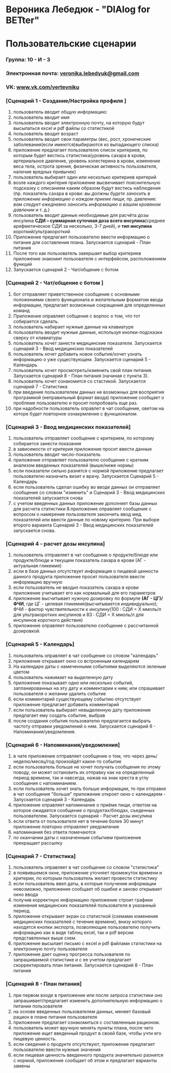# Вероника Лебедюк - "DIAlog for BETter"
# Пользовательские сценарии

### Группа: 10 - И - 3
### Электронная почта: veronika.lebedyuk@gmail.com
### VK: www.vk.com/vertevniku

### [Сценарий 1 - Создание/Настройка профиля  ]
1. пользователь вводит общую информацию:
2. пользователь вводит имя
  3. пользователь вводит электронную почту, на которую будут высылаться exсel и pdf файлы со статистикой
  4. пользователь вводит возраст
  5. пользователь вводит свои параметры (вес, рост, хронические заболевания(если имеются)выбираются из выпадающего списка)
6. приложение предлагает пользователю список критериев, по которым будет вестись статистика(уровень сахара в крови, артериальное давление, уровень холестерина в крови, изменение веса тела, острота зрения, физическая активность пользователя, наличие вредных привычек)
  7. пользователь выбирает один или несколько критериев критерий
  8. возле каждого критерия приложение высвечивает пояснительную подсказку с описанием каким образом будут вестись наблюдения (пр. показатель сахара в крови: *вы должны будете заносить в приложение информацию о каждом приеме пищи*; пр. давление: *вам следует ежедневно заносить информацию о вашем кровяном давлении* и т. д.)
  9. пользователь вводит данные необходимые для расчёта дозы инсулина **СДИ – суммарная суточная доза всего инсулина**(среднее арифметическое СДИ за несколько, 3-7 дней), и **тип инсулина** короткий/ультракороткий
10. Приложение предлагает пользователю ввести информацию о питание для составления плана. Запускается сценарий  - План питания
11. После того как пользователь завершает выбор критериев приложение знакомит пользователя с интерфейсом, расположением функций
12. Запускается сценарий 2 - Чат/общение с ботом 

### [Сценарий 2 - Чат/общение с ботом ]
1.	бот отправляет приветственное сообщение с основными положениями своего функционала и желательным форматом ввода информации, предлагает возможные сокращения для определенных команд
2. Приложение оправляет собщение с ворпос о том, что тот собирается сделать.
2.	пользователь набирает нужные данные на клавиатуре
3. пользователь вводит нужные данные, используя кнопки-подсказки сверху от клавиатуры 
4. пользователь хочет занести медицинские показатели. Запускается сценарий 3 - Ввод медицинских показателей
5. пользователь хочет добавить новое событие/хочет узнать информацию о уже существующем. Запускается сценарий 5 - Календарь
6. пользователь хочет просмотреть/изменить свой план питания. Запускается сценарий 8 - План питания (начиная с пункта 3).
7. пользователь хочет ознакомится со стастикой. Запускается сценарий 7 - Статистика
6.	при введение пользователем данных не возможных для восприятия программой (неправильный формат ввода) приложение сообщает о проблеме пользователю и просит попробовать еще раз.
7. при надобности пользователь оправлет в чат сообщение, оветом на которе будет повторное ознакрмление с функционалом. 

### [Сценарий 3 - Ввод медицинских показателей]
1.	пользователь отправляет сообщение с критерием, по которому собирается занести показания
2.	в зависимости от критерия приложение просит ввести данные
4. пользователь вводит число-показатель
3.	приложение отправляет пользователю сообщение с кратким анализом введенных показателей (выше/ниже нормы)
5.	если показатели сильно разнятся с нормой приложение предлагает пользователю назначить визит к врачу. Запускается Сценарий 5 - Календарь
6.	если пользователь сделал ошибку во вводе данных он отправляет сообщение со словом "изменить" и Сценарий 3 - Ввод медицинских показателей запускается снова
7. с учетом введенных данных приложение дополняет базы данных для расчета статистики
8.приложение оправляет сообщение с вопросом о намерение пользователя закончить ввод мед. показателей или ввести данные по новому критерию. При выборе второго варианта Сценарий 3 - Ввод медицинских показателей запускается снова.

### [Сценарий 4 - расчет дозы инсулина]
1.	пользователь отправляет в чат сообщение о продукте/блюде или продукте/блюде и текущем показатель сахара в крови (АГ - актуальная гликемия)
2.	если в базе данных отсутствует информация о пищевой ценности данного продукта приложение просит пользователя ввести информацию вручную
3.	если пользователь не вводил показатель сахара в крови приложение учитывает его как нормальный для его параметров
4.	приложение высчитывает нужную дозировку по формуле **(АГ - ЦГ)/ФЧИ**, где ЦГ - целевая гликемия(высчитывается индивидуально); ФЧИ - фактор чувствительности к инсулину(100 : СДИ = Х ммоль/л для ультракоротких инсулинов и 83 : СДИ = Х ммоль/л для инсулинов короткого действия)
5. приложение оправляет пользователю сообщение с рассчитанной дозировкой.

### [Сценарий 5 - Календарь]
1.	пользователь оправляет в чат сообщение со словом "календарь"
2.	приложение открывает окно со встроенным календарем
3.	На календаре даты с намеченными событиями выделяются зеленым цветом
4.	пользователь нажимает на выделенную дату
5.	приложение показывает одно или несколько событий, запланированных на эту дату и  комментарии к ним; или спрашивает пользователя о желании удалить событие
6.	если комментарий существующему событию отсутствует приложение предлагает добавить комментарий
7.	если пользователь выбирает невыделенную дату приложение предлагает ему создать событие, выбрав 
8.	после создания события пользователю предлагается выбрать частоту отправки уведомлений о нем. Запускается сценарий 6 - Напоминания/уведомления.

### [Сценарий 6 - Напоминания/уведомления]
1.	в чате приложение отправляет сообщение о том, что через день/неделю/месяц/год произойдёт какое-то событие
2. если пользователь больше не хочет получать сообщения по этому поводу, он может остановить их отправку как на определенный период времени, так и навсегда, нажав на знак креста в углу сообщения с напоминанием.
3.	если пользователь хочет знать больше информации, то при отправке в чат сообщения "больше" приложение откроет окно с календарем - Запускается сценарий 3 - Календарь
4.	приложение оправляет напоминание о приёме пищи, ответом на которое ожидается сообщение о продуктах/блюдах, съеденных пользователем. Запускается сценарий - Расчет дозы инсулина
5. если ответа от пользователя нет в течение более 30 минут приложение повторно отправляет уведомление
6. напоминания без ответа помечаются
7. по оканчании даты с назначенным событием приложение прекращает рассылку

### [Сценарий 7 - Статистика]
1.	пользователь оправляет в чат сообщение со словом "статистика"
2.	в появившемся окне, приложение уточняет промежуток времени и критерии, по которым пользователь желает провести статистику
3.	если пользователь ввел даты, в которые получение информации невозможно, приложение сообщает об ошибке и заново открывает окно ввода
4. получив корректную информацию приложение строит графики изменения медицинских показателей пользователя в указанный период.
5.	приложение открывает экран со статисткой (схемами изменения медицинских показателей с течение времени), внизу которого находятся кнопки экспорта, позволяющие пользователю получить информацию как в виде таблиц excel, так и pdf версии представленных выше схем.
6.	приложение высылает письмо с exсel и pdf файлами статистики на электронную почту пользователя
7.	приложение дает оценку прогресса пользователя по запрашиваемой статистике и с ее учетом предлагает скорректировать план питания. Запускается сценарий 8 - План питания

### [Сценарий 8 - План питания]
1.	при первом входе в приложение или после запроса статистики оно запрашивает/предлагает изменить дополнительную информацию о питании пользователя
2.	на основе введенных пользователем данных, меняет базовый рацион в плане питания пользователя
3. приложение предлагает ознакомиться с составленным рационом.
4.	пользователь может вручную менять пункты плана, после чего приложение ищет введенный продукт в своей базе, чтобы учти его пищевую ценность.
5.	если сведения о продукте отсутствуют, приложение предлагает пользователю ввести нужные значения
6.	если пищевая ценность введенного продукта значительно разнится с нормой, приложение сообщает об этом и предлагает варианты замены


